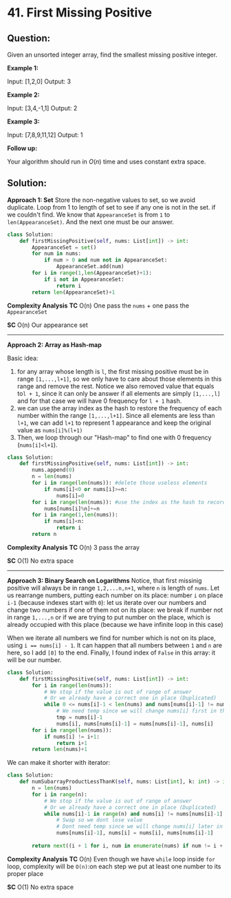 
  

# 41. First Missing Positive

## Question:
Given an unsorted integer array, find the smallest missing positive integer.

**Example 1:**

Input: [1,2,0]
Output: 3

**Example 2:**

Input: [3,4,-1,1]
Output: 2

**Example 3:**

Input: [7,8,9,11,12]
Output: 1

**Follow up:**

Your algorithm should run in  _O_(_n_) time and uses constant extra space.
## Solution:
**Approach 1: Set**
Store the non-negative values to set, so we avoid duplicate. Loop from 1 to length of set to see if any one is not in the set. if we couldn't find. We know that `AppearanceSet` is from `1` to `len(AppearanceSet)`. And the next one must be our answer.

```python
class Solution:
    def firstMissingPositive(self, nums: List[int]) -> int:
        AppearanceSet = set()
        for num in nums:
            if num > 0 and num not in AppearanceSet:
                AppearanceSet.add(num)
        for i in range(1,len(AppearanceSet)+1):
            if i not in AppearanceSet:
                return i
        return len(AppearanceSet)+1
```
**Complexity Analysis**
**TC** 
O(n) One pass the `nums` + one pass the `AppearanceSet`

**SC** 
O(n) Our appearance set

---

**Approach 2: Array as Hash-map**

Basic idea:
   1. for any array whose length is `l`, the first missing positive must be in range `[1,...,l+1]`, 
        so we only have to care about those elements in this range and remove the rest. Notice we also removed value that equals to`l + 1`, since it can only be answer if all elements are simply `[1,...,l]` and for that case we will have 0 frequency for `l + 1` hash.
   2. we can use the array index as the hash to restore the frequency of each number within 
         the range `[1,...,l+1]`. Since all elements are less than `l+1`, we can add `l+1` to represent 1 appearance and keep the original value as `nums[i]%(l+1)`
   3. Then, we loop through our "Hash-map" to find one with 0 frequency (`nums[i]<l+1`).

```python
class Solution:
    def firstMissingPositive(self, nums: List[int]) -> int:
        nums.append(0)
        n = len(nums)
        for i in range(len(nums)): #delete those useless elements
            if nums[i]<0 or nums[i]>=n:
                nums[i]=0
        for i in range(len(nums)): #use the index as the hash to record the frequency of each number
            nums[nums[i]%n]+=n
        for i in range(1,len(nums)):
            if nums[i]<n:
                return i
        return n
```

**Complexity Analysis**
**TC** 
O(n) 3 pass the array

**SC** 
O(1) No extra space

---

**Approach 3: Binary Search on Logarithms**
Notice, that first missinig positive will always be in range  `1,2,...n,n+1`, where  `n`  is length of  `nums`. Let us rearrange numbers, putting each number on its place: number  `i`  on place  `i-1`  (because indexes start with  `0`): let us iterate over our numbers and change two numbers if one of them not on its place: we break if number not in range  `1,...,n`  or if we are trying to put number on the place, which is already occupied with this place (because we have infinite loop in this case)

When we iterate all numbers we find for number which is not on its place, using  `i == nums[i] - 1`. It can happen that all numbers between  `1`  and  `n`  are here, so I add  `[0]`  to the end. Finally, I found index of  `False`  in this array: it will be our number.
```python
class Solution:
    def firstMissingPositive(self, nums: List[int]) -> int:
        for i in range(len(nums)):
	        # We stop if the value is out of range of answer
	        # Or we already have a correct one in place (Duplicated)
            while 0 <= nums[i]-1 < len(nums) and nums[nums[i]-1] != nums[i]:
	            # We need temp since we will change nums[i] first in this case
                tmp = nums[i]-1
                nums[i], nums[nums[i]-1] = nums[nums[i]-1], nums[i]
        for i in range(len(nums)):
            if nums[i] != i+1:
                return i+1
        return len(nums)+1
```
We can make it shorter with iterator:
```python
class Solution:
    def numSubarrayProductLessThanK(self, nums: List[int], k: int) -> int:
        n = len(nums)
        for i in range(n):
	        # We stop if the value is out of range of answer
	        # Or we already have a correct one in place (Duplicated)
            while nums[i]-1 in range(n) and nums[i] != nums[nums[i]-1]:
	            # Swap so we dont lose value
	            # Dont need temp since we will change nums[i] later in this case
                nums[nums[i]-1], nums[i] = nums[i], nums[nums[i]-1]
                
        return next((i + 1 for i, num in enumerate(nums) if num != i + 1), n + 1)  
```
**Complexity Analysis**
**TC** 
O(n) Even though we have `while` loop inside `for` loop, complexity will be `O(n)`:on each step we put at least one number to its proper place

**SC** 
O(1) No extra space
